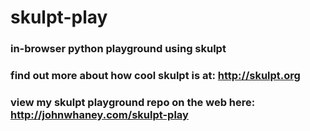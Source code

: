 # skulpt-play
### in-browser python playground using skulpt

### find out more about how cool skulpt is at: http://skulpt.org

### view my skulpt playground repo on the web here: http://johnwhaney.com/skulpt-play
